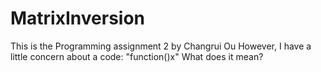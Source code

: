 # MatrixInversion
This is the Programming assignment 2 by Changrui Ou
However, I have a little concern about a code: "function()x"
What does it mean?

